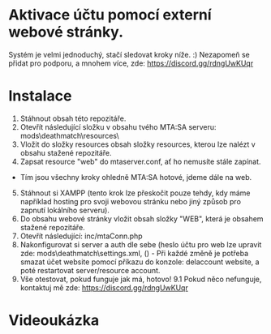 # Aktivace účtu pomocí externí webové stránky.
Systém je velmi jednoduchý, stačí sledovat kroky níže. :)
Nezapomeň se přidat pro podporu, a mnohem více, zde: https://discord.gg/rdngUwKUqr


# Instalace
1. Stáhnout obsah této repozitáře.
2. Otevřít následující složku v obsahu tvého MTA:SA serveru: mods\deathmatch\resources\
3. Vložit do složky resources obsah složky resources, kterou lze nalézt v obsahu stažené repozitáře.
4. Zapsat resource "web" do mtaserver.conf, ať ho nemusíte stále zapínat.
- Tím jsou všechny kroky ohledně MTA:SA hotové, jdeme dále na web.
5. Stáhnout si XAMPP (tento krok lze přeskočit pouze tehdy, kdy máme například hosting pro svoji webovou stránku nebo jiný způsob pro zapnutí lokálního serveru).
6. Do obsahu webové stránky vložit obsah složky "WEB", která je obsahem stažené repozitáře.
7. Otevřít následující: inc/mtaConn.php
8. Nakonfigurovat si server a auth dle sebe (heslo účtu pro web lze upravit zde: mods\deathmatch\settings.xml, (<setting name="@usercontrolpanel.website_pass" value="HESLO" />) - Při každé změně je potřeba smazat účet website pomocí příkazu do konzole: delaccount website, a poté restartovat server/resource account.
9. Vše otestovat, pokud funguje jak má, hotovo!
9.1 Pokud něco nefunguje, kontaktuj mě zde: https://discord.gg/rdngUwKUqr

# Videoukázka
